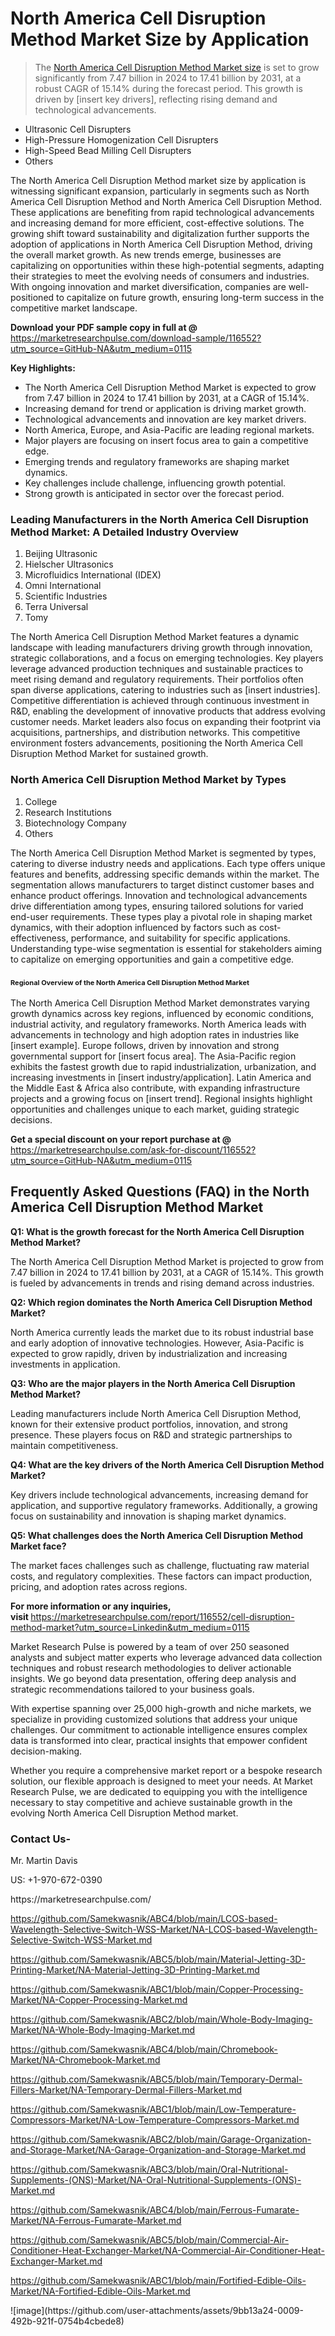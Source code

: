 <h1>North America Cell Disruption Method Market&nbsp;Size by Application</h1><blockquote><p>The <a href="https://marketresearchpulse.com/download-sample/116552?utm_source=GitHub-NA&amp;utm_medium=0115">North America Cell Disruption Method Market size</a> is set to grow significantly from 7.47 billion in 2024 to 17.41 billion by 2031, at a robust CAGR of 15.14% during the forecast period. This growth is driven by [insert key drivers], reflecting rising demand and technological advancements.</p></blockquote><ul><li>Ultrasonic Cell Disrupters<li> High-Pressure Homogenization Cell Disrupters<li> High-Speed Bead Milling Cell Disrupters<li> Others</li></ul><p>The North America Cell Disruption Method market size by application is witnessing significant expansion, particularly in segments such as North America Cell Disruption Method and North America Cell Disruption Method. These applications are benefiting from rapid technological advancements and increasing demand for more efficient, cost-effective solutions. The growing shift toward sustainability and digitalization further supports the adoption of applications in North America Cell Disruption Method, driving the overall market growth. As new trends emerge, businesses are capitalizing on opportunities within these high-potential segments, adapting their strategies to meet the evolving needs of consumers and industries. With ongoing innovation and market diversification, companies are well-positioned to capitalize on future growth, ensuring long-term success in the competitive market landscape.</p><p><strong>Download your PDF sample copy in full at @ </strong><a href="https://marketresearchpulse.com/download-sample/116552?utm_source=GitHub-NA&amp;utm_medium=0115">https://marketresearchpulse.com/download-sample/116552?utm_source=GitHub-NA&amp;utm_medium=0115</a></p><p><strong>Key Highlights: </strong></p><ul><li>The North America Cell Disruption Method Market is expected to grow from 7.47 billion in 2024 to 17.41 billion by 2031, at a CAGR of 15.14%.</li><li>Increasing demand for trend or application is driving market growth.</li><li>Technological advancements and innovation are key market drivers.</li><li>North America, Europe, and Asia-Pacific are leading regional markets.</li><li>Major players are focusing on insert focus area to gain a competitive edge.</li><li>Emerging trends and regulatory frameworks are shaping market dynamics.</li><li>Key challenges include challenge, influencing growth potential.</li><li>Strong growth is anticipated in sector over the forecast period.</li></ul><h3>Leading Manufacturers in the North America Cell Disruption Method Market: A Detailed Industry Overview</h3><ol><li>Beijing Ultrasonic</li><li>Hielscher Ultrasonics</li><li>Microfluidics International (IDEX)</li><li>Omni International</li><li>Scientific Industries</li><li>Terra Universal</li><li>Tomy</li></ol><div class="flex max-w-full flex-col flex-grow"><div class="min-h-8 text-message flex w-full flex-col items-end gap-2 whitespace-normal break-words [.text-message+&amp;]:mt-5" dir="auto" data-message-author-role="assistant" data-message-id="fd8432e4-4910-450d-b182-61b7bfb0a01f" data-message-model-slug="gpt-4o"><div class="flex w-full flex-col gap-1 empty:hidden first:pt-[3px]"><div class="markdown prose w-full break-words dark:prose-invert light"><p>The North America Cell Disruption Method Market features a dynamic landscape with leading manufacturers driving growth through innovation, strategic collaborations, and a focus on emerging technologies. Key players leverage advanced production techniques and sustainable practices to meet rising demand and regulatory requirements. Their portfolios often span diverse applications, catering to industries such as [insert industries]. Competitive differentiation is achieved through continuous investment in R&amp;D, enabling the development of innovative products that address evolving customer needs. Market leaders also focus on expanding their footprint via acquisitions, partnerships, and distribution networks. This competitive environment fosters advancements, positioning the North America Cell Disruption Method Market for sustained growth.</p></div></div></div></div><h3>North America Cell Disruption Method Market by Types</h3><ol><li>College<li> Research Institutions<li> Biotechnology Company<li> Others</li></ol><div class="flex max-w-full flex-col flex-grow"><div class="min-h-8 text-message flex w-full flex-col items-end gap-2 whitespace-normal break-words [.text-message+&amp;]:mt-5" dir="auto" data-message-author-role="assistant" data-message-id="084470be-0bb7-4664-bddf-5156b4f41249" data-message-model-slug="gpt-4o-mini"><div class="flex w-full flex-col gap-1 empty:hidden first:pt-[3px]"><div class="markdown prose w-full break-words dark:prose-invert light"><p>The North America Cell Disruption Method Market is segmented by types, catering to diverse industry needs and applications. Each type offers unique features and benefits, addressing specific demands within the market. The segmentation allows manufacturers to target distinct customer bases and enhance product offerings. Innovation and technological advancements drive differentiation among types, ensuring tailored solutions for varied end-user requirements. These types play a pivotal role in shaping market dynamics, with their adoption influenced by factors such as cost-effectiveness, performance, and suitability for specific applications. Understanding type-wise segmentation is essential for stakeholders aiming to capitalize on emerging opportunities and gain a competitive edge.</p></div></div></div></div><h3><span style="font-size: 11px;">Regional Overview of the North America Cell Disruption Method Market</span></h3><div class="flex max-w-full flex-col flex-grow"><div class="min-h-8 text-message flex w-full flex-col items-end gap-2 whitespace-normal break-words [.text-message+&amp;]:mt-5" dir="auto" data-message-author-role="assistant" data-message-id="e9038762-ce64-4e30-91c9-9bd413514231" data-message-model-slug="gpt-4o-mini"><div class="flex w-full flex-col gap-1 empty:hidden first:pt-[3px]"><div class="markdown prose w-full break-words dark:prose-invert light"><p>The North America Cell Disruption Method Market demonstrates varying growth dynamics across key regions, influenced by economic conditions, industrial activity, and regulatory frameworks. North America leads with advancements in technology and high adoption rates in industries like [insert example]. Europe follows, driven by innovation and strong governmental support for [insert focus area]. The Asia-Pacific region exhibits the fastest growth due to rapid industrialization, urbanization, and increasing investments in [insert industry/application]. Latin America and the Middle East &amp; Africa also contribute, with expanding infrastructure projects and a growing focus on [insert trend]. Regional insights highlight opportunities and challenges unique to each market, guiding strategic decisions.</p></div></div></div></div><p><strong>Get a special discount on your report purchase at @ </strong><a href="https://marketresearchpulse.com/ask-for-discount/116552?utm_source=GitHub-NA&amp;utm_medium=0115">https://marketresearchpulse.com/ask-for-discount/116552?utm_source=GitHub-NA&amp;utm_medium=0115</a></p><h2>Frequently Asked Questions (FAQ) in the North America Cell Disruption Method Market</h2><p><strong>Q1: What is the growth forecast for the North America Cell Disruption Method Market?</strong></p><p>The North America Cell Disruption Method Market is projected to grow from 7.47 billion in 2024 to 17.41 billion by 2031, at a CAGR of 15.14%. This growth is fueled by advancements in trends and rising demand across industries.</p><p><strong>Q2: Which region dominates the North America Cell Disruption Method Market?</strong></p><p>North America currently leads the market due to its robust industrial base and early adoption of innovative technologies. However, Asia-Pacific is expected to grow rapidly, driven by industrialization and increasing investments in application.</p><p><strong>Q3: Who are the major players in the North America Cell Disruption Method Market?</strong></p><p>Leading manufacturers include North America Cell Disruption Method, known for their extensive product portfolios, innovation, and strong presence. These players focus on R&amp;D and strategic partnerships to maintain competitiveness.</p><p><strong>Q4: What are the key drivers of the North America Cell Disruption Method Market?</strong></p><p>Key drivers include technological advancements, increasing demand for application, and supportive regulatory frameworks. Additionally, a growing focus on sustainability and innovation is shaping market dynamics.</p><p><strong>Q5: What challenges does the North America Cell Disruption Method Market face?</strong></p><p>The market faces challenges such as challenge, fluctuating raw material costs, and regulatory complexities. These factors can impact production, pricing, and adoption rates across regions.</p><p><strong>For more information or any inquiries, visit&nbsp;</strong><a href="https://marketresearchpulse.com/report/116552/cell-disruption-method-market?utm_source=Linkedin&utm_medium=0115">https://marketresearchpulse.com/report/116552/cell-disruption-method-market?utm_source=Linkedin&utm_medium=0115</a></p><p>Market Research Pulse is powered by a team of over 250 seasoned analysts and subject matter experts who leverage advanced data collection techniques and robust research methodologies to deliver actionable insights. We go beyond data presentation, offering deep analysis and strategic recommendations tailored to your business goals.</p><p>With expertise spanning over 25,000 high-growth and niche markets, we specialize in providing customized solutions that address your unique challenges. Our commitment to actionable intelligence ensures complex data is transformed into clear, practical insights that empower confident decision-making.</p><p>Whether you require a comprehensive market report or a bespoke research solution, our flexible approach is designed to meet your needs. At Market Research Pulse, we are dedicated to equipping you with the intelligence necessary to stay competitive and achieve sustainable growth in the evolving North America Cell Disruption Method market.</p><h3><strong>Contact Us-</strong></h3><p>Mr. Martin Davis</p><p>US: +1-970-672-0390</p><p>https://marketresearchpulse.com/</p><p><a href="https://github.com/Samekwasnik/ABC4/blob/main/LCOS-based-Wavelength-Selective-Switch-WSS-Market/NA-LCOS-based-Wavelength-Selective-Switch-WSS-Market.md">https://github.com/Samekwasnik/ABC4/blob/main/LCOS-based-Wavelength-Selective-Switch-WSS-Market/NA-LCOS-based-Wavelength-Selective-Switch-WSS-Market.md</a></p><p><a href="https://github.com/Samekwasnik/ABC5/blob/main/Material-Jetting-3D-Printing-Market/NA-Material-Jetting-3D-Printing-Market.md">https://github.com/Samekwasnik/ABC5/blob/main/Material-Jetting-3D-Printing-Market/NA-Material-Jetting-3D-Printing-Market.md</a></p><p><a href="https://github.com/Samekwasnik/ABC1/blob/main/Copper-Processing-Market/NA-Copper-Processing-Market.md">https://github.com/Samekwasnik/ABC1/blob/main/Copper-Processing-Market/NA-Copper-Processing-Market.md</a></p><p><a href="https://github.com/Samekwasnik/ABC2/blob/main/Whole-Body-Imaging-Market/NA-Whole-Body-Imaging-Market.md">https://github.com/Samekwasnik/ABC2/blob/main/Whole-Body-Imaging-Market/NA-Whole-Body-Imaging-Market.md</a></p><p><a href="https://github.com/Samekwasnik/ABC4/blob/main/Chromebook-Market/NA-Chromebook-Market.md">https://github.com/Samekwasnik/ABC4/blob/main/Chromebook-Market/NA-Chromebook-Market.md</a></p><p><a href="https://github.com/Samekwasnik/ABC5/blob/main/Temporary-Dermal-Fillers-Market/NA-Temporary-Dermal-Fillers-Market.md">https://github.com/Samekwasnik/ABC5/blob/main/Temporary-Dermal-Fillers-Market/NA-Temporary-Dermal-Fillers-Market.md</a></p><p><a href="https://github.com/Samekwasnik/ABC1/blob/main/Low-Temperature-Compressors-Market/NA-Low-Temperature-Compressors-Market.md">https://github.com/Samekwasnik/ABC1/blob/main/Low-Temperature-Compressors-Market/NA-Low-Temperature-Compressors-Market.md</a></p><p><a href="https://github.com/Samekwasnik/ABC2/blob/main/Garage-Organization-and-Storage-Market/NA-Garage-Organization-and-Storage-Market.md">https://github.com/Samekwasnik/ABC2/blob/main/Garage-Organization-and-Storage-Market/NA-Garage-Organization-and-Storage-Market.md</a></p><p><a href="https://github.com/Samekwasnik/ABC3/blob/main/Oral-Nutritional-Supplements-(ONS)-Market/NA-Oral-Nutritional-Supplements-(ONS)-Market.md">https://github.com/Samekwasnik/ABC3/blob/main/Oral-Nutritional-Supplements-(ONS)-Market/NA-Oral-Nutritional-Supplements-(ONS)-Market.md</a></p><p><a href="https://github.com/Samekwasnik/ABC4/blob/main/Ferrous-Fumarate-Market/NA-Ferrous-Fumarate-Market.md">https://github.com/Samekwasnik/ABC4/blob/main/Ferrous-Fumarate-Market/NA-Ferrous-Fumarate-Market.md</a></p><p><a href="https://github.com/Samekwasnik/ABC5/blob/main/Commercial-Air-Conditioner-Heat-Exchanger-Market/NA-Commercial-Air-Conditioner-Heat-Exchanger-Market.md">https://github.com/Samekwasnik/ABC5/blob/main/Commercial-Air-Conditioner-Heat-Exchanger-Market/NA-Commercial-Air-Conditioner-Heat-Exchanger-Market.md</a></p><p><a href="https://github.com/Samekwasnik/ABC1/blob/main/Fortified-Edible-Oils-Market/NA-Fortified-Edible-Oils-Market.md">https://github.com/Samekwasnik/ABC1/blob/main/Fortified-Edible-Oils-Market/NA-Fortified-Edible-Oils-Market.md</a></p>
![image](https://github.com/user-attachments/assets/9bb13a24-0009-492b-921f-0754b4cbede8)
